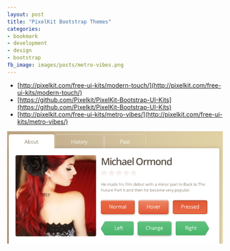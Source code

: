 ```yaml
---
layout: post
title: "PixelKit Bootstrap Themes"
categories:
- bookmark
- development
- design
- bootstrap
fb_image: images/posts/metro-vibes.png
---
```


* [http://pixelkit.com/free-ui-kits/modern-touch/](http://pixelkit.com/free-ui-kits/modern-touch/)
* [https://github.com/Pixelkit/PixelKit-Bootstrap-UI-Kits](https://github.com/Pixelkit/PixelKit-Bootstrap-UI-Kits)
* [http://pixelkit.com/free-ui-kits/metro-vibes/](http://pixelkit.com/free-ui-kits/metro-vibes/)

![Pixelkit Metro Vibes](/images/posts/metro-vibes.png)